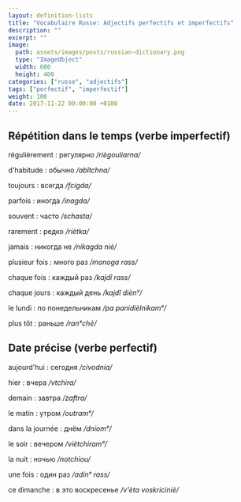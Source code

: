 ```yaml
---
layout: definition-lists
title: "Vocabulaire Russe: Adjectifs perfectifs et imperfectifs"
description: ""
excerpt: ""
image:
  path: assets/images/posts/russian-dictionary.png
  type: "ImageObject"
  width: 600
  height: 400
categories: ["russe", "adjectifs"]
tags: ["perfectif", "imperfectif"]
weight: 100
date: 2017-11-22 00:00:00 +0100
---
```


## Répétition dans le temps (verbe imperfectif)

régulièrement
: регулярно
*/riègouliarna/*

d'habitude
: обычно
*/abîtchna/*

toujours
: всегда
*/fcigda/*

parfois
: иногда
*/inagda/*

souvent
: часто
*/schasta/*

rarement
: редко
*/riètka/*

jamais
: никогда не
*/nikagda niè/*

plusieur fois
: много раз
*/monoga rass/*

chaque fois
: каждый раз
*/kajdî rass/*

chaque jours
: каждый день
*/kajdî diènʸ/*

le lundi
: по понедельникам
*/pa panidièlnikamᵉ/*

plus tôt
: раньше
*/ranᵉchè/*


## Date précise (verbe perfectif)

aujourd'hui
: сегодня
*/civodnia/*

hier
: вчера
*/vtchira/*

demain
: завтра
*/zaftra/*

le matin
: утром
*/outramᵉ/*

dans la journée
: днём
*/dniomᵉ/*

le soir
: вечером
*/viètchiramᵉ/*

la nuit
: ночью
*/notchiou/*

une fois
: один раз
*/adinᵉ rass/*

ce dimanche
: в это воскресенье
*/v'èta voskriciniè/*

